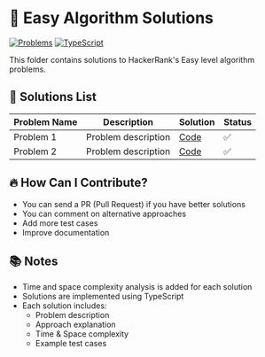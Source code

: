 # 📌 Easy Algorithm Solutions

[![Problems](https://img.shields.io/badge/Problems-2-brightgreen.svg)](./algorithms/easy)
[![TypeScript](https://img.shields.io/badge/TypeScript-007ACC?style=flat&logo=typescript&logoColor=white)](./algorithms/easy)

This folder contains solutions to HackerRank's Easy level algorithm problems.

## 📂 Solutions List

| Problem Name | Description         | Solution              | Status |
| ------------ | ------------------- | --------------------- | ------ |
| Problem 1    | Problem description | [Code](./problem1.ts) | ✅     |
| Problem 2    | Problem description | [Code](./problem2.ts) | ✅     |

## 🔥 How Can I Contribute?

- You can send a PR (Pull Request) if you have better solutions
- You can comment on alternative approaches
- Add more test cases
- Improve documentation

## 📚 Notes

- Time and space complexity analysis is added for each solution
- Solutions are implemented using TypeScript
- Each solution includes:
  - Problem description
  - Approach explanation
  - Time & Space complexity
  - Example test cases
